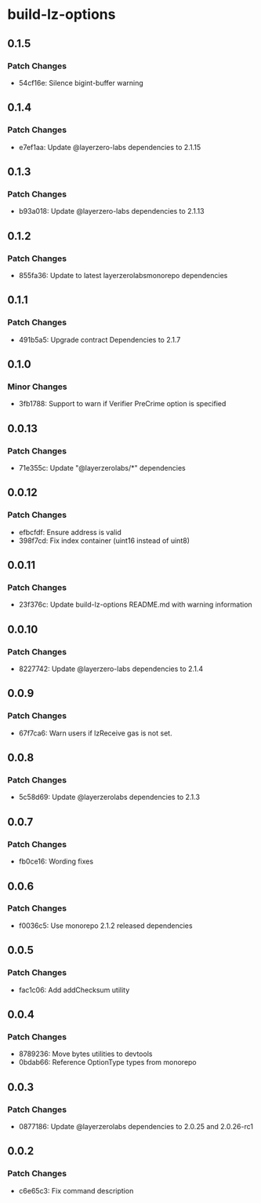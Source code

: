 # build-lz-options

## 0.1.5

### Patch Changes

- 54cf16e: Silence bigint-buffer warning

## 0.1.4

### Patch Changes

- e7ef1aa: Update @layerzero-labs dependencies to 2.1.15

## 0.1.3

### Patch Changes

- b93a018: Update @layerzero-labs dependencies to 2.1.13

## 0.1.2

### Patch Changes

- 855fa36: Update to latest layerzerolabsmonorepo dependencies

## 0.1.1

### Patch Changes

- 491b5a5: Upgrade contract Dependencies to 2.1.7

## 0.1.0

### Minor Changes

- 3fb1788: Support to warn if Verifier PreCrime option is specified

## 0.0.13

### Patch Changes

- 71e355c: Update "@layerzerolabs/\*" dependencies

## 0.0.12

### Patch Changes

- efbcfdf: Ensure address is valid
- 398f7cd: Fix index container (uint16 instead of uint8)

## 0.0.11

### Patch Changes

- 23f376c: Update build-lz-options README.md with warning information

## 0.0.10

### Patch Changes

- 8227742: Update @layerzero-labs dependencies to 2.1.4

## 0.0.9

### Patch Changes

- 67f7ca6: Warn users if lzReceive gas is not set.

## 0.0.8

### Patch Changes

- 5c58d69: Update @layerzerolabs dependencies to 2.1.3

## 0.0.7

### Patch Changes

- fb0ce16: Wording fixes

## 0.0.6

### Patch Changes

- f0036c5: Use monorepo 2.1.2 released dependencies

## 0.0.5

### Patch Changes

- fac1c06: Add addChecksum utility

## 0.0.4

### Patch Changes

- 8789236: Move bytes utilities to devtools
- 0bdab66: Reference OptionType types from monorepo

## 0.0.3

### Patch Changes

- 0877186: Update @layerzerolabs dependencies to 2.0.25 and 2.0.26-rc1

## 0.0.2

### Patch Changes

- c6e65c3: Fix command description
